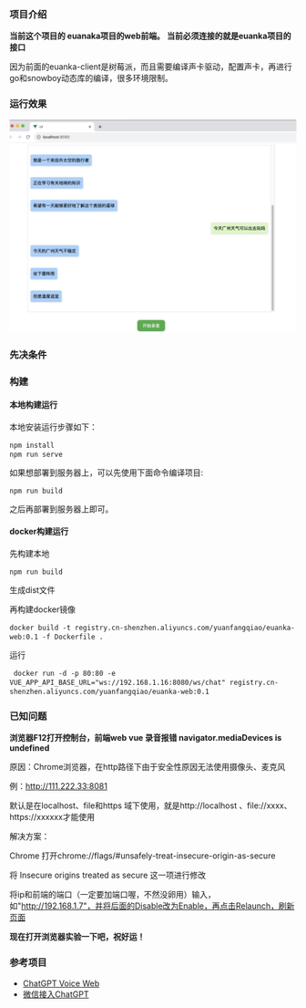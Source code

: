 ### 项目介绍

**当前这个项目的 euanaka项目的web前端。**
**当前必须连接的就是euanka项目的接口**

因为前面的euanka-client是树莓派，而且需要编译声卡驱动，配置声卡，再进行go和snowboy动态库的编译，很多环境限制。

### 运行效果

![euanka-web](./.assets/image.png)

### 先决条件

### 构建

#### 本地构建运行
本地安装运行步骤如下：
```
npm install
npm run serve
```

如果想部署到服务器上，可以先使用下面命令编译项目:
```
npm run build
```

之后再部署到服务器上即可。


#### docker构建运行

先构建本地
```
npm run build
```
生成dist文件

再构建docker镜像

```
docker build -t registry.cn-shenzhen.aliyuncs.com/yuanfangqiao/euanka-web:0.1 -f Dockerfile .
```

运行
```
 docker run -d -p 80:80 -e VUE_APP_API_BASE_URL="ws://192.168.1.16:8080/ws/chat" registry.cn-shenzhen.aliyuncs.com/yuanfangqiao/euanka-web:0.1
```

### 已知问题

**浏览器F12打开控制台，前端web vue 录音报错 navigator.mediaDevices is undefined**

原因：Chrome浏览器，在http路径下由于安全性原因无法使用摄像头、麦克风

例：http://111.222.33:8081

默认是在localhost、file和https 域下使用，就是http://localhost 、file://xxxx、https://xxxxxx才能使用

解决方案：

Chrome 打开chrome://flags/#unsafely-treat-insecure-origin-as-secure 

将 Insecure origins treated as secure 这一项进行修改

将ip和前端的端口（一定要加端口喔，不然没卵用）输入，如"http://192.168.1.7"，并将后面的Disable改为Enable，再点击Relaunch，刷新页面


**现在打开浏览器实验一下吧，祝好运！**

### 参考项目
- [ChatGPT Voice Web](https://github.com/avdance/chatgpt_voice_robot)
- [微信接入ChatGPT](https://github.com/wangrongding/wechat-bot)


